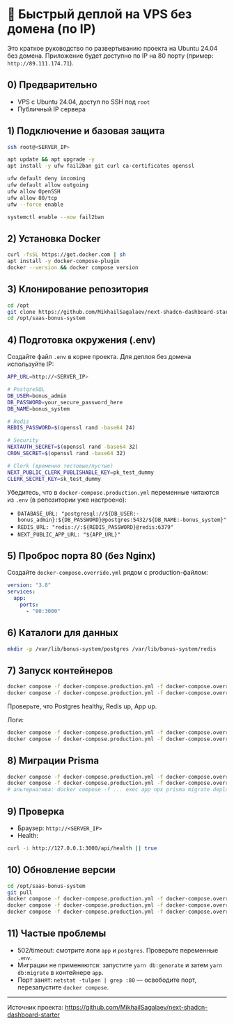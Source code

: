 # 🚀 Быстрый деплой на VPS без домена (по IP)

Это краткое руководство по развертыванию проекта на Ubuntu 24.04 без домена. Приложение будет доступно по IP на 80 порту (пример: `http://89.111.174.71`).

## 0) Предварительно
- VPS с Ubuntu 24.04, доступ по SSH под `root`
- Публичный IP сервера

## 1) Подключение и базовая защита
```bash
ssh root@<SERVER_IP>

apt update && apt upgrade -y
apt install -y ufw fail2ban git curl ca-certificates openssl

ufw default deny incoming
ufw default allow outgoing
ufw allow OpenSSH
ufw allow 80/tcp
ufw --force enable

systemctl enable --now fail2ban
```

## 2) Установка Docker
```bash
curl -fsSL https://get.docker.com | sh
apt install -y docker-compose-plugin
docker --version && docker compose version
```

## 3) Клонирование репозитория
```bash
cd /opt
git clone https://github.com/MikhailSagalaev/next-shadcn-dashboard-starter saas-bonus-system
cd /opt/saas-bonus-system
```

## 4) Подготовка окружения (.env)
Создайте файл `.env` в корне проекта. Для деплоя без домена используйте IP:
```bash
APP_URL=http://<SERVER_IP>

# PostgreSQL
DB_USER=bonus_admin
DB_PASSWORD=your_secure_password_here
DB_NAME=bonus_system

# Redis
REDIS_PASSWORD=$(openssl rand -base64 24)

# Security
NEXTAUTH_SECRET=$(openssl rand -base64 32)
CRON_SECRET=$(openssl rand -base64 32)

# Clerk (временно тестовые/пустые)
NEXT_PUBLIC_CLERK_PUBLISHABLE_KEY=pk_test_dummy
CLERK_SECRET_KEY=sk_test_dummy
```
Убедитесь, что в `docker-compose.production.yml` переменные читаются из `.env` (в репозитории уже настроено):
- `DATABASE_URL: "postgresql://${DB_USER:-bonus_admin}:${DB_PASSWORD}@postgres:5432/${DB_NAME:-bonus_system}"`
- `REDIS_URL: "redis://:${REDIS_PASSWORD}@redis:6379"`
- `NEXT_PUBLIC_APP_URL: "${APP_URL}"`

## 5) Проброс порта 80 (без Nginx)
Создайте `docker-compose.override.yml` рядом с production-файлом:
```yaml
version: "3.8"
services:
  app:
    ports:
      - "80:3000"
```

## 6) Каталоги для данных
```bash
mkdir -p /var/lib/bonus-system/postgres /var/lib/bonus-system/redis
```

## 7) Запуск контейнеров
```bash
docker compose -f docker-compose.production.yml -f docker-compose.override.yml up -d --build postgres redis app
docker compose -f docker-compose.production.yml -f docker-compose.override.yml ps
```
Проверьте, что Postgres healthy, Redis up, App up.

Логи:
```bash
docker compose -f docker-compose.production.yml -f docker-compose.override.yml logs -f app | cat
docker compose -f docker-compose.production.yml -f docker-compose.override.yml logs -f postgres | cat
```

## 8) Миграции Prisma
```bash
docker compose -f docker-compose.production.yml -f docker-compose.override.yml exec app yarn db:generate
docker compose -f docker-compose.production.yml -f docker-compose.override.yml exec app yarn db:migrate
# альтернатива: docker compose -f ... exec app npx prisma migrate deploy
```

## 9) Проверка
- Браузер: `http://<SERVER_IP>`
- Health:
```bash
curl -i http://127.0.0.1:3000/api/health || true
```

## 10) Обновление версии
```bash
cd /opt/saas-bonus-system
git pull
docker compose -f docker-compose.production.yml -f docker-compose.override.yml down
docker compose -f docker-compose.production.yml -f docker-compose.override.yml up -d --build
docker compose -f docker-compose.production.yml -f docker-compose.override.yml exec app yarn db:migrate
```

## 11) Частые проблемы
- 502/timeout: смотрите логи `app` и `postgres`. Проверьте переменные `.env`.
- Миграции не применяются: запустите `yarn db:generate` и затем `yarn db:migrate` в контейнере `app`.
- Порт занят: `netstat -tulpen | grep :80` — освободите порт, перезапустите `docker compose`.

---
Источник проекта: https://github.com/MikhailSagalaev/next-shadcn-dashboard-starter

